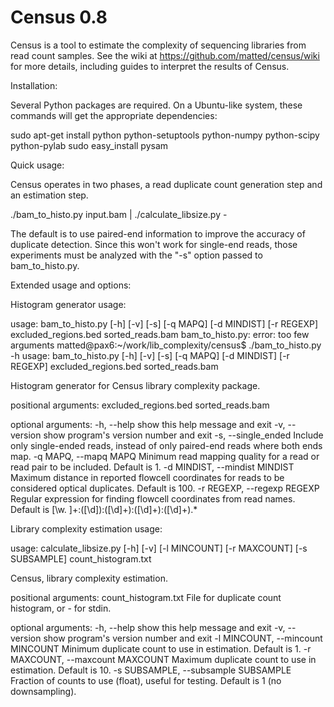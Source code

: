 Census 0.8
==============

Census is a tool to estimate the complexity of sequencing libraries
from read count samples.  See the wiki at
https://github.com/matted/census/wiki for more details, including
guides to interpret the results of Census.

Installation:

Several Python packages are required.  On a Ubuntu-like system, these
commands will get the appropriate dependencies:

sudo apt-get install python python-setuptools python-numpy python-scipy python-pylab
sudo easy_install pysam

Quick usage:

Census operates in two phases, a read duplicate count generation step
and an estimation step.

./bam_to_histo.py input.bam | ./calculate_libsize.py -

The default is to use paired-end information to improve the accuracy
of duplicate detection.  Since this won't work for single-end reads,
those experiments must be analyzed with the "-s" option passed to
bam_to_histo.py.


Extended usage and options:

Histogram generator usage: 

usage: bam_to_histo.py [-h] [-v] [-s] [-q MAPQ] [-d MINDIST] [-r REGEXP]
                       excluded_regions.bed sorted_reads.bam
bam_to_histo.py: error: too few arguments
matted@pax6:~/work/lib_complexity/census$ ./bam_to_histo.py -h
usage: bam_to_histo.py [-h] [-v] [-s] [-q MAPQ] [-d MINDIST] [-r REGEXP]
                       excluded_regions.bed sorted_reads.bam

Histogram generator for Census library complexity package.

positional arguments:
  excluded_regions.bed
  sorted_reads.bam

optional arguments:
  -h, --help            show this help message and exit
  -v, --version         show program's version number and exit
  -s, --single_ended    Include only single-ended reads, instead of only
                        paired-end reads where both ends map.
  -q MAPQ, --mapq MAPQ  Minimum read mapping quality for a read or read pair
                        to be included. Default is 1.
  -d MINDIST, --mindist MINDIST
                        Maximum distance in reported flowcell coordinates for
                        reads to be considered optical duplicates. Default is
                        100.
  -r REGEXP, --regexp REGEXP
                        Regular expression for finding flowcell coordinates
                        from read names. Default is [\w\.
                        ]+:([\d]):([\d]+):([\d]+):([\d]+).*

Library complexity estimation usage:

usage: calculate_libsize.py [-h] [-v] [-l MINCOUNT] [-r MAXCOUNT]
                            [-s SUBSAMPLE]
                            count_histogram.txt

Census, library complexity estimation.

positional arguments:
  count_histogram.txt   File for duplicate count histogram, or - for stdin.

optional arguments:
  -h, --help            show this help message and exit
  -v, --version         show program's version number and exit
  -l MINCOUNT, --mincount MINCOUNT
                        Minimum duplicate count to use in estimation. Default
                        is 1.
  -r MAXCOUNT, --maxcount MAXCOUNT
                        Maximum duplicate count to use in estimation. Default
                        is 10.
  -s SUBSAMPLE, --subsample SUBSAMPLE
                        Fraction of counts to use (float), useful for testing.
                        Default is 1 (no downsampling).

